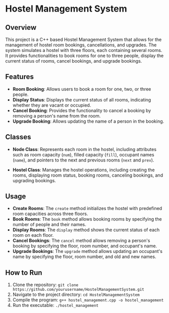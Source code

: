 # Hostel Management System

## Overview

This project is a C++ based Hostel Management System that allows for the management of hostel room bookings, cancellations, and upgrades. The system simulates a hostel with three floors, each containing several rooms. It provides functionalities to book rooms for one to three people, display the current status of rooms, cancel bookings, and upgrade bookings.

## Features

- **Room Booking**: Allows users to book a room for one, two, or three people.
- **Display Status**: Displays the current status of all rooms, indicating whether they are vacant or occupied.
- **Cancel Booking**: Provides the functionality to cancel a booking by removing a person's name from the room.
- **Upgrade Booking**: Allows updating the name of a person in the booking.

## Classes

- **Node Class**: Represents each room in the hostel, including attributes such as room capacity (`num`), filled capacity (`fill`), occupant names (`name`), and pointers to the next and previous rooms (`next` and `prev`).

- **Hostel Class**: Manages the hostel operations, including creating the rooms, displaying room status, booking rooms, canceling bookings, and upgrading bookings.

## Usage

- **Create Rooms**: The `create` method initializes the hostel with predefined room capacities across three floors.
- **Book Rooms**: The `book` method allows booking rooms by specifying the number of people and their names.
- **Display Rooms**: The `display` method shows the current status of each room on each floor.
- **Cancel Bookings**: The `cancel` method allows removing a person's booking by specifying the floor, room number, and occupant's name.
- **Upgrade Bookings**: The `upgrade` method allows updating an occupant's name by specifying the floor, room number, and old and new names.

## How to Run

1. Clone the repository:
   ```git clone https://github.com/yourusername/HostelManagementSystem.git```
2. Navigate to the project directory:
```cd HostelManagementSystem```
3. Compile the program:
   ```g++ hostel_management.cpp -o hostel_management```
4. Run the executable:
```./hostel_management```
